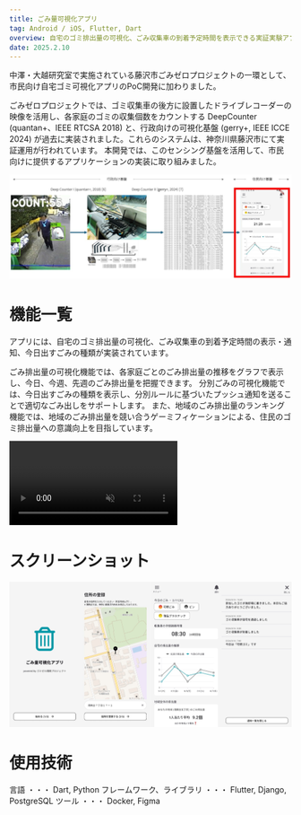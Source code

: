 ```yaml
---
title: ごみ量可視化アプリ
tag: Android / iOS, Flutter, Dart
overview: 自宅のゴミ排出量の可視化、ごみ収集車の到着予定時間を表示できる実証実験アプリ
date: 2025.2.10
---
```


中澤・大越研究室で実施されている藤沢市ごみゼロプロジェクトの一環として、市民向け自宅ゴミ可視化アプリのPoC開発に加わりました。

ごみゼロプロジェクトでは、ゴミ収集車の後方に設置したドライブレコーダーの映像を活用し、各家庭のゴミの収集個数をカウントする DeepCounter (quantan+、IEEE RTCSA 2018) と、行政向けの可視化基盤 (gerry+, IEEE ICCE 2024) が過去に実装されました。これらのシステムは、神奈川県藤沢市にて実証運用が行われています。
本開発では、このセンシング基盤を活用して、市民向けに提供するアプリケーションの実装に取り組みました。

![](/public/posts/530-app/project.jpg)

# 機能一覧
アプリには、自宅のゴミ排出量の可視化、ごみ収集車の到着予定時間の表示・通知、今日出すごみの種類が実装されています。

ごみ排出量の可視化機能では、各家庭ごとのごみ排出量の推移をグラフで表示し、今日、今週、先週のごみ排出量を把握できます。
分別ごみの可視化機能では、今日出すごみの種類を表示し、分別ルールに基づいたプッシュ通知を送ることで適切なごみ出しをサポートします。 
また、地域のごみ排出量のランキング機能では、地域のごみ排出量を競い合うゲーミフィケーションによる、住民のゴミ排出量への意識向上を目指しています。

<video src="/posts/530-app/demo-video.mp4" width=300 controls autoplay muted></video>

# スクリーンショット
![](/public/posts/530-app/thumbnail.jpg)

# 使用技術
言語 ・・・ Dart, Python
フレームワーク、ライブラリ ・・・ Flutter, Django, PostgreSQL
ツール ・・・ Docker,  Figma